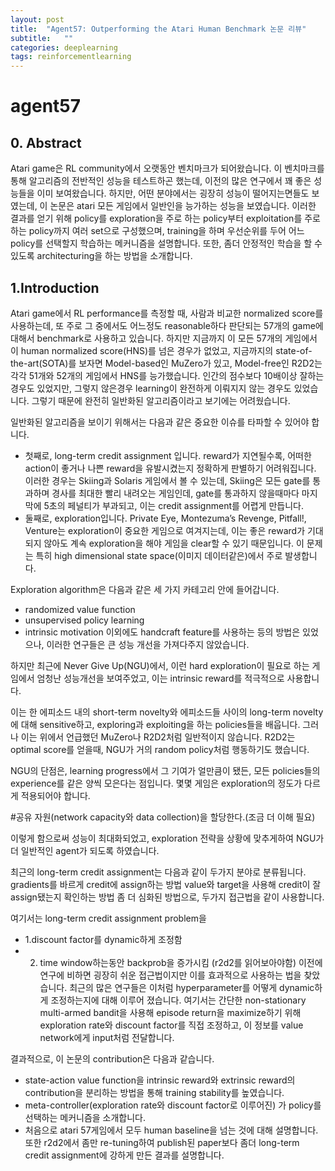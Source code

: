 ```yaml
---
layout: post
title:  "Agent57: Outperforming the Atari Human Benchmark 논문 리뷰"
subtitle:   ""
categories: deeplearning
tags: reinforcementlearning
---
```


# agent57

## 0. Abstract

Atari game은 RL community에서 오랫동안 벤치마크가 되어왔습니다. 이 벤치마크를 통해 알고리즘의 전반적인 성능을 테스트하곤 했는데, 이전의 많은 연구에서 꽤 좋은 성능들을 이미 보여왔습니다. 하지만, 어떤 분야에서는 굉장히 성능이 떨어지는면들도 보였는데, 이 논문은 atari 모든 게임에서 일반인을 능가하는 성능을 보였습니다. 이러한 결과를 얻기 위해 policy를 exploration을 주로 하는 policy부터 exploitation를 주로 하는 policy까지 여러 set으로 구성했으며, training을 하며 우선순위를 두어 어느 policy를 선택할지 학습하는 메커니즘을 설명합니다. 또한, 좀더 안정적인 학습을 할 수 있도록 architecturing을 하는 방법을 소개합니다.

## 1.Introduction

Atari game에서 RL performance를 측정할 때, 사람과 비교한 normalized score를 사용하는데, 또 주로 그 중에서도 어느정도 reasonable하다 판단되는 57개의 game에 대해서   benchmark로 사용하고 있습니다. 하지만 지금까지 이 모든 57개의 게임에서 이 human normalized score(HNS)를 넘은 경우가 없었고, 지금까지의 state-of-the-art(SOTA)를 보자면 Model-based인 MuZero가 있고, Model-free인 R2D2는 각각 51개와 52개의 게임에서 HNS를 능가했습니다. 인간의 점수보다 10배이상 잘하는 경우도 있었지만, 그렇지 않은경우 learning이 완전하게 이뤄지지 않는 경우도 있었습니다. 그렇기 때문에 완전히 일반화된 알고리즘이라고 보기에는 어려웠습니다.

일반화된 알고리즘을 보이기 위해서는 다음과 같은 중요한 이슈를 타파할 수 있어야 합니다.
* 첫째로, long-term credit assignment 입니다. reward가 지연될수록, 어떠한 action이 좋거나 나쁜 reward을 유발시켰는지 정확하게 판별하기 어려워집니다. 이러한 경우는 Skiing과 Solaris 게임에서 볼 수 있는데, Skiing은 모든 gate를 통과하며 경사를 최대한 빨리 내려오는 게임인데, gate를 통과하지 않을때마다 마지막에 5초의 페널티가 부과되고, 이는 credit assignment를 어렵게 만듭니다.
* 둘째로, exploration입니다. Private Eye, Montezuma’s Revenge, Pitfall!, Venture는 exploration이 중요한 게임으로 여겨지는데, 이는 좋은 reward가 기대되지 않아도 계속 exploration을 해야 게임을 clear할 수 있기 때문입니다. 이 문제는 특히 high dimensional state space(이미지 데이터같은)에서 주로 발생합니다.

Exploration algorithm은 다음과 같은 세 가지 카테고리 안에 들어갑니다.
* randomized value function
* unsupervised policy learning
* intrinsic motivation
이외에도 handcraft feature를 사용하는 등의 방법은 있었으나, 이러한 연구들은 큰 성능 개선을 가져다주지 않았습니다. 

하지만 최근에 Never Give Up(NGU)에서, 이런 hard exploration이 필요로 하는 게임에서 엄청난 성능개선을 보여주었고, 이는 intrinsic reward를 적극적으로 사용합니다.

이는 한 에피소드 내의 short-term novelty와 에피소드들 사이의 long-term novelty에 대해 sensitive하고, exploring과 exploiting을 하는 policies들을 배웁니다. 그러나 이는 위에서 언급했던 MuZero나 R2D2처럼 일반적이지 않습니다. R2D2는 optimal score를 얻을때, NGU가 거의 random policy처럼 행동하기도 했습니다.

NGU의 단점은, learning progress에서 그 기여가 얼만큼이 됐든, 모든 policies들의 experience를 같은 양씩 모은다는 점입니다. 몇몇 게임은 exploration의 정도가 다르게 적용되어야 합니다. 

#공유 자원(network capacity와 data collection)을 할당한다.(조금 더 이해 필요)

이렇게 함으로써 성능이 최대화되었고, exploration 전략을 상황에 맞추게하여 NGU가 더 일반적인 agent가 되도록 하였습니다.

최근의 long-term credit assignment는 다음과 같이 두가지 분야로 분류됩니다.
gradients를 바르게 credit에 assign하는 방법
value와 target을 사용해 credit이 잘 assign됐는지 확인하는 방법
좀 더 심화된 방법으로, 두가지 접근법을 같이 사용합니다.

여기서는 long-term credit assignment problem을 
* 1.discount factor를 dynamic하게 조정함
* 2. time window하는동안 backprob을 증가시킴 (r2d2를 읽어보아야함)
이전에 연구에 비하면 굉장히 쉬운 접근법이지만 이를 효과적으로 사용하는 법을 찾았습니다. 최근의 많은 연구들은 이처럼 hyperparameter를 어떻게 dynamic하게 조정하는지에 대해 이루어 졌습니다. 여기서는 간단한 non-stationary multi-armed bandit을 사용해 episode return을 maximize하기 위해 exploration rate와 discount factor를 직접 조정하고, 이 정보를 value network에게 input처럼 전달합니다.

결과적으로, 이 논문의 contribution은 다음과 같습니다.
* state-action value function을 intrinsic reward와 extrinsic reward의 contribution을 분리하는 방법을 통해 training stability를 높였습니다.
* meta-controller(exploration rate와 discount factor로 이루어진) 가 policy를 선택하는 메커니즘을 소개합니다.
* 처음으로 atari 57게임에서 모두 human baseline을 넘는 것에 대해 설명합니다. 또한 r2d2에서 좀만 re-tuning하여 publish된 paper보다 좀더 long-term credit assignment에 강하게 만든 결과를 설명합니다.

